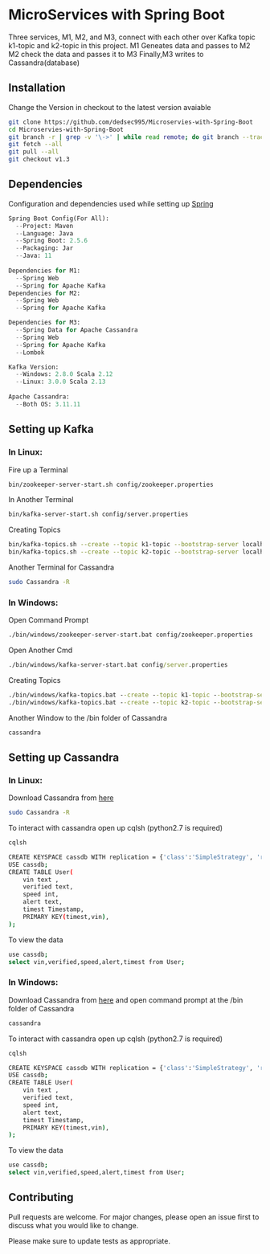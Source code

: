 # MicroServices with Spring Boot

Three services, M1, M2, and M3, connect with each other over Kafka topic k1-topic and k2-topic in this project.
M1 Geneates data and passes to M2
M2 check the data and passes it to M3
Finally,M3 writes to Cassandra(database) 

## Installation

Change the Version in checkout to the latest version avaiable

```bash
git clone https://github.com/dedsec995/Microservies-with-Spring-Boot
cd Microservies-with-Spring-Boot
git branch -r | grep -v '\->' | while read remote; do git branch --track "${remote#origin/}" "$remote"; done
git fetch --all
git pull --all
git checkout v1.3
```

## Dependencies
Configuration and dependencies used while setting up [Spring](https://start.spring.io/)

```python
Spring Boot Config(For All):
  --Project: Maven
  --Language: Java
  --Spring Boot: 2.5.6
  --Packaging: Jar
  --Java: 11
  
Dependencies for M1:
  --Spring Web
  --Spring for Apache Kafka
Dependencies for M2:
  --Spring Web
  --Spring for Apache Kafka

Dependencies for M3:
  --Spring Data for Apache Cassandra
  --Spring Web
  --Spring for Apache Kafka
  --Lombok

Kafka Version:
  --Windows: 2.8.0 Scala 2.12
  --Linux: 3.0.0 Scala 2.13
  
Apache Cassandra:
  --Both OS: 3.11.11

```

## Setting up Kafka
### In Linux:
Fire up a Terminal
```bash
bin/zookeeper-server-start.sh config/zookeeper.properties
```
In Another Terminal
```bash
bin/kafka-server-start.sh config/server.properties
```
Creating Topics
```bash
bin/kafka-topics.sh --create --topic k1-topic --bootstrap-server localhost:9092
bin/kafka-topics.sh --create --topic k2-topic --bootstrap-server localhost:9092
```
Another Terminal for Cassandra
```bash
sudo Cassandra -R
```
### In Windows:
Open Command Prompt
```bash
./bin/windows/zookeeper-server-start.bat config/zookeeper.properties
```
Open Another Cmd
```cmd
./bin/windows/kafka-server-start.bat config/server.properties
```
Creating Topics
```cmd
./bin/windows/kafka-topics.bat --create --topic k1-topic --bootstrap-server localhost:9092
./bin/windows/kafka-topics.bat --create --topic k2-topic --bootstrap-server localhost:9092
```
Another Window to the /bin folder of Cassandra
```cmd
cassandra
```

## Setting up Cassandra
### In Linux:
Download Cassandra from [here](https://www.apache.org/dyn/closer.lua/cassandra/3.11.11/apache-cassandra-3.11.11-bin.tar.gz)
```bash
sudo Cassandra -R
```
To interact with cassandra open up cqlsh (python2.7 is required)
```bash
cqlsh
```
```bash
CREATE KEYSPACE cassdb WITH replication = {'class':'SimpleStrategy', 'replication_factor' : 1};
USE cassdb;
CREATE TABLE User(
    vin text ,
    verified text,
    speed int,
    alert text,
    timest Timestamp,
    PRIMARY KEY(timest,vin),
);
```
To view the data
```bash
use cassdb;
select vin,verified,speed,alert,timest from User;
```
### In Windows:
Download Cassandra from [here](https://www.apache.org/dyn/closer.lua/cassandra/3.11.11/apache-cassandra-3.11.11-bin.tar.gz) and open command prompt at the /bin folder of Cassandra
```cmd
cassandra
```
To interact with cassandra open up cqlsh (python2.7 is required)
```bash
cqlsh
```
```bash
CREATE KEYSPACE cassdb WITH replication = {'class':'SimpleStrategy', 'replication_factor' : 1};
USE cassdb;
CREATE TABLE User(
    vin text ,
    verified text,
    speed int,
    alert text,
    timest Timestamp,
    PRIMARY KEY(timest,vin),
);
```
To view the data
```bash
use cassdb;
select vin,verified,speed,alert,timest from User;
```


## Contributing
Pull requests are welcome. For major changes, please open an issue first to discuss what you would like to change.

Please make sure to update tests as appropriate.
